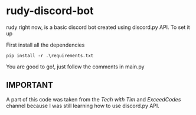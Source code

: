 # rudy-discord-bot
rudy right now, is a basic discord bot created using discord.py API. To set it up

First install all the dependencies

```
pip install -r .\requirements.txt
```
You are good to go!, just follow the comments in main.py

## IMPORTANT 
A part of this code was taken from the *Tech with Tim* and *ExceedCodes* channel because I was still learning how to use discord.py API.
